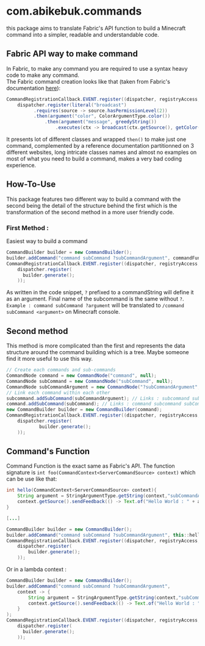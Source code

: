 # com.abikebuk.commands
this package aims to translate Fabric's API function to build a Minecraft command into a simpler, readable and understandable code.

## Fabric API way to make command
In Fabric, to make any command you are required to use a syntax heavy code to make any command.  
The Fabric command creation looks like that (taken from Fabric's documentation [here](https://fabricmc.net/wiki/tutorial:command_examples)): 
```java
CommandRegistrationCallback.EVENT.register((dispatcher, registryAccess, environment) ->
    dispatcher.register(literal("broadcast")
          .requires(source -> source.hasPermissionLevel(2))
          .then(argument("color", ColorArgumentType.color())
              .then(argument("message", greedyString())
                  .executes(ctx -> broadcast(ctx.getSource(), getColor(ctx, "color"), getString(ctx, "message")))))); 
```
It presents lot of different classes and wrapped ``then()`` to make just one command, complemented by a reference documentation partitionned on 3 different websites, 
long intricate classes names and almost no examples on most of what you need to build a command, makes a very bad coding experience.  

## How-To-Use
This package features two different way to build a command with the second being the detail of the structure behind the first which is the transformation of the second method in a more user friendly code.

### First Method : 
Easiest way to build a command
```java
CommandBuilder builder = new CommandBuilder();
builder.addCommand("command subCommand ?subCommandArgument", commandFunction); // "?" defines the command as an argument
CommandRegistrationCallback.EVENT.register((dispatcher, registryAccess, environment) ->
    dispatcher.register(
      builder.generate();
    ));
```
As written in the code snippet, ``?`` prefixed to a commandString will define it as an argument. Final name of the subcommand is the same without ``?``.  
``Example : command subCommand ?argument`` will be translated to ``/command subCommand <argument>`` on Minecraft console. 
## Second method

This method is more complicated than the first and represents the data structure around the command building which is a tree. Maybe someone find it more useful to use this way.
```java
// Create each commands and sub-commands
CommandNode command = new CommandNode("command", null);
CommandNode subCommand = new CommandNode("subCommand", null);
CommandNode subCommandArgument = new CommandNode("?subCommandArgument", commandFunction); // "?" defines the command as an argument
// Link each command within each other
subcommand.addSubCommand(subCommandArgument); // Links : subcommand subCommandArgument 
command.addSubCommand(subCommand); // Links : command subcommand subCommandArgument
new CommandBuilder builder = new CommandBuilder(command);
CommandRegistrationCallback.EVENT.register((dispatcher, registryAccess, environment) ->
    dispatcher.register(
            builder.generate();
    ));
```
## Command's Function
Command Function is the exact same as Fabric's API. The function signature is ``int foo(CommandContext<ServerCommandSource> context)`` which can be use like that: 
```java
int hello(CommandContext<ServerCommandSource> context){
    String argument = StringArgumentType.getString(context,"subCommandArgument"); // No "?" in front of the name
    context.getSource().sendFeedback(() -> Text.of("Hello World : " + argument));
}

[...]

CommandBuilder builder = new CommandBuilder();
builder.addCommand("command subCommand ?subCommandArgument", this::hello);
CommandRegistrationCallback.EVENT.register((dispatcher, registryAccess, environment) ->
    dispatcher.register(
        builder.generate();
    ));
```
Or in a lambda context : 
```java
CommandBuilder builder = new CommandBuilder();
builder.addCommand("command subCommand ?subCommandArgument", 
    context -> {
        String argument = StringArgumentType.getString(context,"subCommandArgument"); // No "?" in front of the name
        context.getSource().sendFeedback(() -> Text.of("Hello World : " + argument)); 
    }
);
CommandRegistrationCallback.EVENT.register((dispatcher, registryAccess, environment) ->
    dispatcher.register(
      builder.generate();
    ));
```
